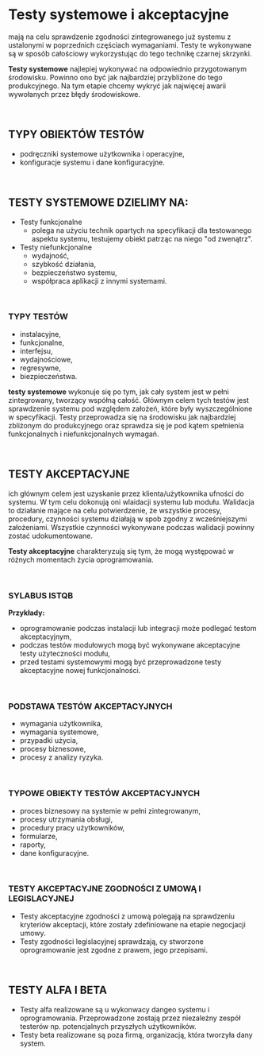 # Testy systemowe i akceptacyjne

mają na celu sprawdzenie zgodności zintegrowanego już systemu z ustalonymi w poprzednich częściach wymaganiami. Testy te wykonywane są w sposób całościowy wykorzystując do tego technikę czarnej skrzynki.

**Testy systemowe** najlepiej wykonywać na odpowiednio przygotowanym środowisku. Powinno ono być jak najbardziej przybliżone do tego produkcyjnego. Na tym etapie chcemy wykryć jak najwięcej awarii wywołanych przez błędy środowiskowe.

<br/>

## TYPY OBIEKTÓW TESTÓW

- podręczniki systemowe użytkownika i operacyjne,
- konfiguracje systemu i dane konfiguracyjne.

<br/>

## TESTY SYSTEMOWE DZIELIMY NA:

- Testy funkcjonalne
    - polega na użyciu technik opartych na specyfikacji dla testowanego aspektu systemu, testujemy obiekt patrząc na niego "od zwenątrz".
- Testy niefunkcjonalne
    - wydajność,
    - szybkość działania,
    - bezpieczeństwo systemu,
    - współpraca aplikacji z innymi systemami.

<br/>

### **TYPY TESTÓW**

- instalacyjne,
- funkcjonalne,
- interfejsu,
- wydajnościowe,
- regresywne,
- biezpieczeństwa.

**testy systemowe** wykonuje się po tym, jak cały system jest w pełni zintegrowany, tworzący współną całość. Głównym celem tych testów jest sprawdzenie systemu pod względem założeń, które były wyszczególnione w specyfikacji. Testy przeprowadza się na środowisku jak najbardziej zbliżonym do produkcyjnego oraz sprawdza się je pod kątem spełnienia funkcjonalnych i niefunkcjonalnych wymagań.

<br/>

## TESTY AKCEPTACYJNE

ich głównym celem jest uzyskanie przez klienta/użytkownika ufności do systemu. W tym celu dokonują oni wlaidacji systemu lub modułu. Walidacja to działanie mające na celu potwierdzenie, że wszystkie procesy, procedury, czynności systemu działają w spob zgodny z wcześniejszymi założeniami. Wszystkie czynności wykonywane podczas walidacji powinny zostać udokumentowane.

**Testy akceptacyjne** charakteryzują się tym, że mogą występować w różnych momentach życia oprogramowania.

<br/>

### **SYLABUS ISTQB**
**Przykłady:**
- oprogramowanie podczas instalacji lub integracji może podlegać testom akceptacyjnym,
- podczas testów modułowych mogą być wykonywane akceptacyjne testy użyteczności modułu,
- przed testami systemowymi mogą być przeprowadzone testy akceptacyjne nowej funkcjonalności.

<br/>

### **PODSTAWA TESTÓW AKCEPTACYJNYCH**
- wymagania użytkownika,
- wymagania systemowe,
- przypadki użycia,
- procesy biznesowe,
- procesy z analizy ryzyka.

<br/>

### **TYPOWE OBIEKTY TESTÓW AKCEPTACYJNYCH**
- proces biznesowy na systemie w pełni zintegrowanym,
- procesy utrzymania obsługi,
- procedury pracy użytkowników,
- formularze,
- raporty,
- dane konfiguracyjne.

<br/>

### **TESTY AKCEPTACYJNE ZGODNOŚCI Z UMOWĄ I LEGISLACYJNEJ**

- Testy akceptacyjne zgodności z umową polegają na sprawdzeniu kryteriów akceptacji, które zostały zdefiniowane na etapie negocjacji umowy.
- Testy zgodności legislacyjnej sprawdzają, cy stworzone oprogramowanie jest zgodne z prawem, jego przepisami.

<br/>

## TESTY ALFA I BETA

- Testy alfa realizowane są u wykonwacy dangeo systemu i oprogramowania. Przeprowadzone zostają przez niezależny zespół testerów np. potencjalnych przyszłych użytkowników.
- Testy beta realizowane są poza firmą, organizacją, która tworzyła dany system.
